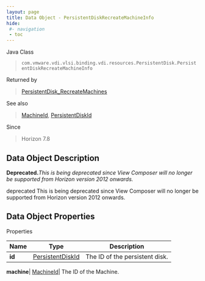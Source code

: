 ```yaml
---
layout: page
title: Data Object - PersistentDiskRecreateMachineInfo
hide:
 #- navigation
 - toc
---
```






Java Class  
> `com.vmware.vdi.vlsi.binding.vdi.resources.PersistentDisk.PersistentDiskRecreateMachineInfo`

Returned by  
> [PersistentDisk_RecreateMachines](vdi.resources.PersistentDisk.md#recreateMachines)

See also  
> [MachineId](vdi.entity.MachineId.md), [PersistentDiskId](vdi.entity.PersistentDiskId.md)

Since  
> Horizon 7.8


## Data Object Description 

**Deprecated.**_This is being deprecated since View Composer will no longer be supported from Horizon version 2012 onwards._

deprecated This is being deprecated since View Composer will no longer be supported from Horizon version 2012 onwards. 

## Data Object Properties

Properties

Name |  Type |  Description   
---|---|---  
**id**| [PersistentDiskId](vdi.entity.PersistentDiskId.md)|  The ID of the persistent disk.   
  
**machine**| [MachineId](vdi.entity.MachineId.md)|  The ID of the Machine.   
  
  
  
   
  
  
